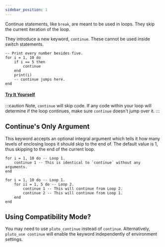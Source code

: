 ```yaml
---
sidebar_position: 1
---
```

Continue statements, like `break`, are meant to be used in loops. They skip the current iteration of the loop.

They introduce a new keyword, `continue`. These cannot be used inside switch statements.
```pluto showLineNumbers title="Example Code"
-- Print every number besides five.
for i = 1, 10 do
    if i == 5 then
        continue
    end
    print(i)
    -- continue jumps here.
end
```
#### [Try It Yourself](https://plutolang.github.io/web/#code=--%20Print%20every%20number%20besides%20five.%0D%0Afor%20i%20%3D%201%2C%2010%20do%0D%0A%20%20%20%20if%20i%20%3D%3D%205%20then%0D%0A%20%20%20%20%20%20%20%20continue%0D%0A%20%20%20%20end%0D%0A%20%20%20%20print(i)%0D%0A%20%20%20%20--%20continue%20jumps%20here.%0D%0Aend)

:::caution
Note, `continue` will skip code. If any code within your loop will determine if the loop continues, make sure `continue` doesn't jump over it.
:::

## Continue's Only Argument
This keyword accepts an optional integral argument which tells it how many levels of enclosing loops it should skip to the end of. The default value is 1, thus skipping to the end of the current loop.
```pluto showLineNumbers title="Example 1"
for i = 1, 10 do -- Loop 1.
    continue 1 -- This is identical to `continue` without any arguments.
end
```
```pluto showLineNumbers title="Example 2"
for i = 1, 10 do -- Loop 1.
    for ii = 1, 5 do -- Loop 2.
        continue 1 -- This will continue from Loop 2.
        continue 2 -- This will continue from Loop 1.
    end
end
```

## Using Compatibility Mode?
You may need to use `pluto_continue` instead of `continue`. Alternatively, `pluto_use continue` will enable the keyword independently of environment settings.
